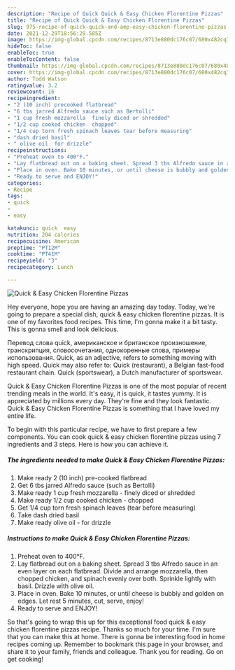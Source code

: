 ```yaml
---
description: "Recipe of Quick Quick & Easy Chicken Florentine Pizzas"
title: "Recipe of Quick Quick & Easy Chicken Florentine Pizzas"
slug: 975-recipe-of-quick-quick-and-amp-easy-chicken-florentine-pizzas
date: 2021-12-29T18:56:29.585Z
image: https://img-global.cpcdn.com/recipes/8713e880dc176c07/680x482cq70/quick-easy-chicken-florentine-pizzas-recipe-main-photo.jpg
hideToc: false
enableToc: true
enableTocContent: false
thumbnail: https://img-global.cpcdn.com/recipes/8713e880dc176c07/680x482cq70/quick-easy-chicken-florentine-pizzas-recipe-main-photo.jpg
cover: https://img-global.cpcdn.com/recipes/8713e880dc176c07/680x482cq70/quick-easy-chicken-florentine-pizzas-recipe-main-photo.jpg
author: Todd Watson
ratingvalue: 3.2
reviewcount: 16
recipeingredient:
- "2 (10 inch) precooked flatbread"
- "6 tbs jarred Alfredo sauce such as Bertolli"
- "1 cup fresh mozzarella  finely diced or shredded"
- "1/2 cup cooked chicken  chopped"
- "1/4 cup torn fresh spinach leaves tear before measuring"
- "dash dried basil"
- " olive oil  for drizzle"
recipeinstructions:
- "Preheat oven to 400°F."
- "Lay flatbread out on a baking sheet. Spread 3 tbs Alfredo sauce in an even layer on each flatbread. Divide and arrange mozzarella, then chopped chicken, and spinach evenly over both. Sprinkle lightly with basil. Drizzle with olive oil."
- "Place in oven. Bake 10 minutes, or until cheese is bubbly and golden on edges. Let rest 5 minutes, cut, serve, enjoy!"
- "Ready to serve and ENJOY!"
categories:
- Recipe
tags:
- quick
- 
- easy

katakunci: quick  easy 
nutrition: 204 calories
recipecuisine: American
preptime: "PT12M"
cooktime: "PT41M"
recipeyield: "3"
recipecategory: Lunch

---
```



![Quick & Easy Chicken Florentine Pizzas](https://img-global.cpcdn.com/recipes/8713e880dc176c07/680x482cq70/quick-easy-chicken-florentine-pizzas-recipe-main-photo.jpg)

Hey everyone, hope you are having an amazing day today. Today, we're going to prepare a special dish, quick & easy chicken florentine pizzas. It is one of my favorites food recipes. This time, I'm gonna make it a bit tasty. This is gonna smell and look delicious.

Перевод слова quick, американское и британское произношение, транскрипция, словосочетания, однокоренные слова, примеры использования. Quick, as an adjective, refers to something moving with high speed. Quick may also refer to: Quick (restaurant), a Belgian fast-food restaurant chain. Quick (sportswear), a Dutch manufacturer of sportswear.

Quick & Easy Chicken Florentine Pizzas is one of the most popular of recent trending meals in the world. It's easy, it is quick, it tastes yummy. It is appreciated by millions every day. They're fine and they look fantastic. Quick & Easy Chicken Florentine Pizzas is something that I have loved my entire life.


To begin with this particular recipe, we have to first prepare a few components. You can cook quick & easy chicken florentine pizzas using 7 ingredients and 3 steps. Here is how you can achieve it.

<!--inarticleads1-->

##### The ingredients needed to make Quick & Easy Chicken Florentine Pizzas:

1. Make ready 2 (10 inch) pre-cooked flatbread
1. Get 6 tbs jarred Alfredo sauce (such as Bertolli)
1. Make ready 1 cup fresh mozzarella - finely diced or shredded
1. Make ready 1/2 cup cooked chicken - chopped
1. Get 1/4 cup torn fresh spinach leaves (tear before measuring)
1. Take dash dried basil
1. Make ready  olive oil - for drizzle




<!--inarticleads2-->

##### Instructions to make Quick & Easy Chicken Florentine Pizzas:

1. Preheat oven to 400°F.
1. Lay flatbread out on a baking sheet. Spread 3 tbs Alfredo sauce in an even layer on each flatbread. Divide and arrange mozzarella, then chopped chicken, and spinach evenly over both. Sprinkle lightly with basil. Drizzle with olive oil.
1. Place in oven. Bake 10 minutes, or until cheese is bubbly and golden on edges. Let rest 5 minutes, cut, serve, enjoy!
1. Ready to serve and ENJOY!



So that's going to wrap this up for this exceptional food quick & easy chicken florentine pizzas recipe. Thanks so much for your time. I'm sure that you can make this at home. There is gonna be interesting food in home recipes coming up. Remember to bookmark this page in your browser, and share it to your family, friends and colleague. Thank you for reading. Go on get cooking!
